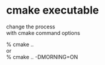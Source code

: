 cmake executable
===============

change the process  <br/>
with cmake command options <br/>

% cmake .. <br/>
or <br/>
% cmake .. -DMORNING=ON <br/>

